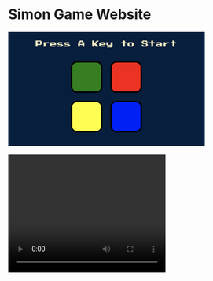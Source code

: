 # Simon Game Website

<p><img src="https://github.com/tejasbana/simon_game/blob/main/front_page.png" width="400px"></p>

 <video width="320" height="240" controls>
  <source src="https://github.com/tejasbana/simon_game/blob/main/game_play.mov" type="video/mp4">
</video> 
